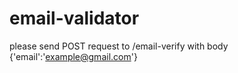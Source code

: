 # email-validator
please send POST request to /email-verify with body {'email':'example@gmail.com'}
